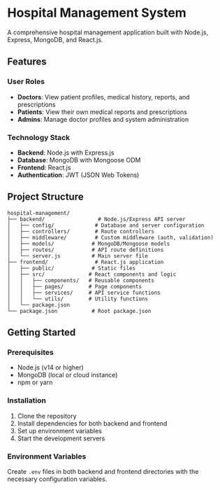 # Hospital Management System

A comprehensive hospital management application built with Node.js, Express, MongoDB, and React.js.

## Features

### User Roles
- **Doctors**: View patient profiles, medical history, reports, and prescriptions
- **Patients**: View their own medical reports and prescriptions
- **Admins**: Manage doctor profiles and system administration

### Technology Stack
- **Backend**: Node.js with Express.js
- **Database**: MongoDB with Mongoose ODM
- **Frontend**: React.js
- **Authentication**: JWT (JSON Web Tokens)

## Project Structure

```
hospital-management/
├── backend/                 # Node.js/Express API server
│   ├── config/             # Database and server configuration
│   ├── controllers/        # Route controllers
│   ├── middleware/         # Custom middleware (auth, validation)
│   ├── models/            # MongoDB/Mongoose models
│   ├── routes/            # API route definitions
│   └── server.js          # Main server file
├── frontend/               # React.js application
│   ├── public/            # Static files
│   ├── src/              # React components and logic
│   │   ├── components/   # Reusable components
│   │   ├── pages/        # Page components
│   │   ├── services/     # API service functions
│   │   └── utils/        # Utility functions
│   └── package.json
└── package.json           # Root package.json
```

## Getting Started

### Prerequisites
- Node.js (v14 or higher)
- MongoDB (local or cloud instance)
- npm or yarn

### Installation

1. Clone the repository
2. Install dependencies for both backend and frontend
3. Set up environment variables
4. Start the development servers

### Environment Variables

Create `.env` files in both backend and frontend directories with the necessary configuration variables.